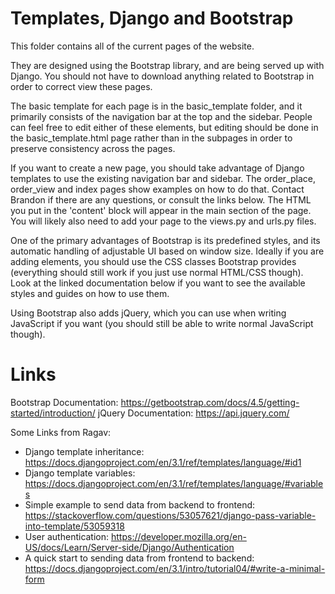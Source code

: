 # Templates, Django and Bootstrap

This folder contains all of the current pages of the website.

They are designed using the Bootstrap library, and are being served up with Django. You should not have to download anything related to Bootstrap in order to correct view these pages.

The basic template for each page is in the basic_template folder, and it primarily consists of the navigation bar at the top and the sidebar. People can feel free to edit either of these elements, but editing should be done in the basic_template.html page rather than in the subpages in order to preserve consistency across the pages.

If you want to create a new page, you should take advantage of Django templates to use the existing navigation bar and sidebar. The order_place, order_view and index pages show examples on how to do that. Contact Brandon if there are any questions, or consult the links below. The HTML you put in the 'content' block will appear in the main section of the page. You will likely also need to add your page to the views.py and urls.py files.

One of the primary advantages of Bootstrap is its predefined styles, and its automatic handling of adjustable UI based on window size. Ideally if you are adding elements, you should use the CSS classes Bootstrap provides (everything should still work if you just use normal HTML/CSS though). Look at the linked documentation below if you want to see the available styles and guides on how to use them.

Using Bootstrap also adds jQuery, which you can use when writing JavaScript if you want (you should still be able to write normal JavaScript though).

# Links

Bootstrap Documentation: https://getbootstrap.com/docs/4.5/getting-started/introduction/
jQuery Documentation: https://api.jquery.com/

Some Links from Ragav:
- Django template inheritance: https://docs.djangoproject.com/en/3.1/ref/templates/language/#id1
- Django template variables: https://docs.djangoproject.com/en/3.1/ref/templates/language/#variables
- Simple example to send data from backend to frontend: https://stackoverflow.com/questions/53057621/django-pass-variable-into-template/53059318
- User authentication: https://developer.mozilla.org/en-US/docs/Learn/Server-side/Django/Authentication
- A quick start to sending data from frontend to backend: https://docs.djangoproject.com/en/3.1/intro/tutorial04/#write-a-minimal-form